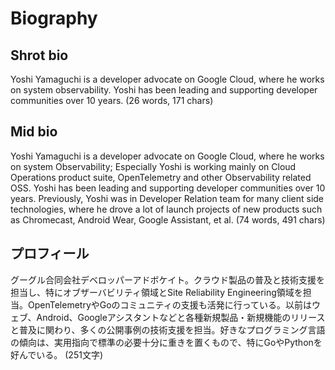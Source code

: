 # Biography

## Shrot bio

Yoshi Yamaguchi is a developer advocate on Google Cloud, where he works on system observability. Yoshi has been leading and supporting developer communities over 10 years.
(26 words, 171 chars)

## Mid bio

Yoshi Yamaguchi is a developer advocate on Google Cloud, where he works on system Observability; Especially Yoshi is working mainly on Cloud Operations product suite, OpenTelemetry and other Observability related OSS. Yoshi has been leading and supporting developer communities over 10 years. Previously, Yoshi was in Developer Relation team for many client side technologies, where he drove a lot of launch projects of new products such as Chromecast, Android Wear, Google Assistant, et al.
(74 words, 491 chars)

## プロフィール

グーグル合同会社デベロッパーアドボケイト。クラウド製品の普及と技術支援を担当し、特にオブザーバビリティ領域とSite Reliability Engineering領域を担当。OpenTelemetryやGoのコミュニティの支援も活発に行っている。以前はウェブ、Android、Googleアシスタントなどと各種新規製品・新規機能のリリースと普及に関わり、多くの公開事例の技術支援を担当。好きなプログラミング言語の傾向は、実用指向で標準の必要十分に重きを置くもので、特にGoやPythonを好んでいる。
(251文字)
